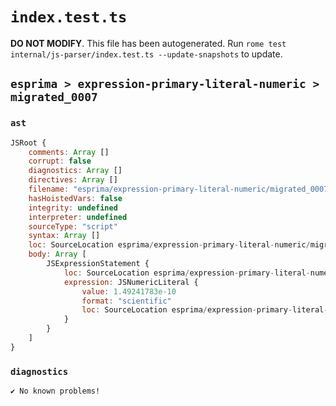 # `index.test.ts`

**DO NOT MODIFY**. This file has been autogenerated. Run `rome test internal/js-parser/index.test.ts --update-snapshots` to update.

## `esprima > expression-primary-literal-numeric > migrated_0007`

### `ast`

```javascript
JSRoot {
	comments: Array []
	corrupt: false
	diagnostics: Array []
	directives: Array []
	filename: "esprima/expression-primary-literal-numeric/migrated_0007/input.js"
	hasHoistedVars: false
	integrity: undefined
	interpreter: undefined
	sourceType: "script"
	syntax: Array []
	loc: SourceLocation esprima/expression-primary-literal-numeric/migrated_0007/input.js 1:0-1:15
	body: Array [
		JSExpressionStatement {
			loc: SourceLocation esprima/expression-primary-literal-numeric/migrated_0007/input.js 1:0-1:15
			expression: JSNumericLiteral {
				value: 1.49241783e-10
				format: "scientific"
				loc: SourceLocation esprima/expression-primary-literal-numeric/migrated_0007/input.js 1:0-1:15
			}
		}
	]
}
```

### `diagnostics`

```
✔ No known problems!

```
